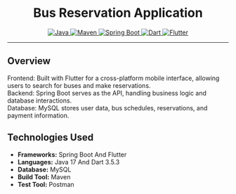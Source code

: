 <h1 align="center">Bus Reservation Application </h1>
<p align="center">
  <a href="Java url">
    <img alt="Java" src="https://img.shields.io/badge/Java-17-darkblue.svg" />
  </a>
  <a href="Maven url">
    <img alt="Maven" src="https://img.shields.io/badge/Maven-4.0-brightgreen.svg" />
  </a>
  <a href="Spring Boot url">
    <img alt="Spring Boot" src="https://img.shields.io/badge/Spring Boot-3.2.2-brightgreen.svg" />
  </a>
  <a href="Dart url">
    <img alt="Dart" src="https://img.shields.io/badge/Dart-3.5.3-darkblue.svg" />
  </a>
  <a href="Flutter url">
    <img alt="Flutter" src="https://img.shields.io/badge/Flutter-3.24.3-brightgreen.svg" />
  </a>
</p>

---

<p align="left">

## Overview
Frontend: Built with Flutter for a cross-platform mobile interface, allowing users to search for buses and make reservations.<br>
Backend: Spring Boot serves as the API, handling business logic and database interactions.<br>
Database: MySQL stores user data, bus schedules, reservations, and payment information.

## Technologies Used

- **Frameworks:** Spring Boot And Flutter
- **Languages:** Java 17 And Dart 3.5.3
- **Database:** MySQL
- **Build Tool:** Maven
- **Test Tool:** Postman

